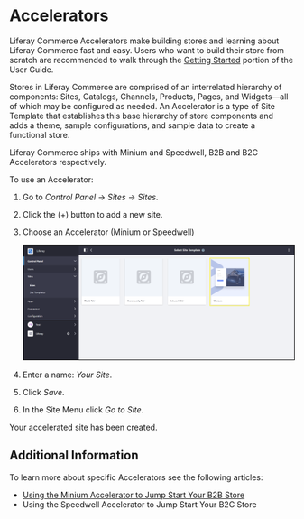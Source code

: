 # Accelerators

Liferay Commerce Accelerators make building stores and learning about Liferay Commerce fast and easy. Users who want to build their store from scratch are recommended to walk through the [Getting Started]() portion of the User Guide.

Stores in Liferay Commerce are comprised of an interrelated hierarchy of components: Sites, Catalogs, Channels, Products, Pages, and Widgets—all of which may be configured as needed. An Accelerator is a type of Site Template that establishes this base hierarchy of store components and adds a theme, sample configurations, and sample data to create a functional store.

Liferay Commerce ships with Minium and Speedwell, B2B and B2C Accelerators respectively.

To use an Accelerator:

1. Go to _Control Panel_ → _Sites_ → _Sites_.
1. Click the (+) button to add a new site.
1. Choose an Accelerator (Minium or Speedwell)

    <img src="./images/01.png" width="700px" style="border: #000000 1px solid;">

1. Enter a name: _Your Site_.
1. Click _Save_.
1. In the Site Menu click _Go to Site_.

Your accelerated site has been created.

## Additional Information

To learn more about specific Accelerators see the following articles:

* [Using the Minium Accelerator to Jump Start Your B2B Store](./using-the-minium-accelerator-to-jump-start-your-b2b-store/README.md)
* Using the Speedwell Accelerator to Jump Start Your B2C Store
